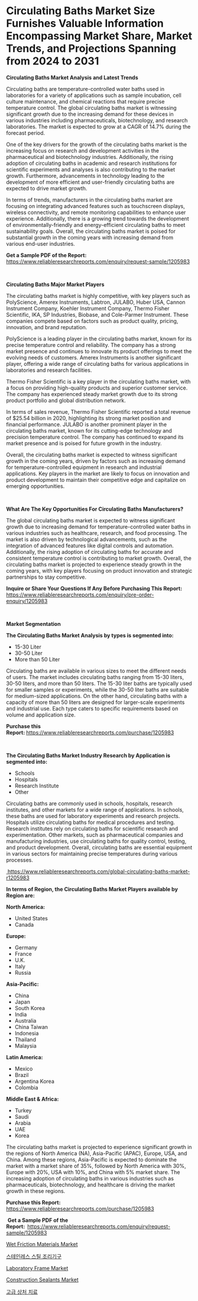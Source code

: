<p><h1>Circulating Baths Market Size Furnishes Valuable Information Encompassing Market Share, Market Trends, and Projections Spanning from 2024 to 2031</h1></p><p><strong>Circulating Baths Market Analysis and Latest Trends</strong></p>
<p><p>Circulating baths are temperature-controlled water baths used in laboratories for a variety of applications such as sample incubation, cell culture maintenance, and chemical reactions that require precise temperature control. The global circulating baths market is witnessing significant growth due to the increasing demand for these devices in various industries including pharmaceuticals, biotechnology, and research laboratories. The market is expected to grow at a CAGR of 14.7% during the forecast period.</p><p>One of the key drivers for the growth of the circulating baths market is the increasing focus on research and development activities in the pharmaceutical and biotechnology industries. Additionally, the rising adoption of circulating baths in academic and research institutions for scientific experiments and analyses is also contributing to the market growth. Furthermore, advancements in technology leading to the development of more efficient and user-friendly circulating baths are expected to drive market growth.</p><p>In terms of trends, manufacturers in the circulating baths market are focusing on integrating advanced features such as touchscreen displays, wireless connectivity, and remote monitoring capabilities to enhance user experience. Additionally, there is a growing trend towards the development of environmentally-friendly and energy-efficient circulating baths to meet sustainability goals. Overall, the circulating baths market is poised for substantial growth in the coming years with increasing demand from various end-user industries.</p></p>
<p><strong>Get a Sample PDF of the Report:&nbsp;</strong> <a href="https://www.reliableresearchreports.com/enquiry/request-sample/1205983">https://www.reliableresearchreports.com/enquiry/request-sample/1205983</a></p>
<p>&nbsp;</p>
<p><strong>Circulating Baths Major Market Players</strong></p>
<p><p>The circulating baths market is highly competitive, with key players such as PolyScience, Amerex Instruments, Labtron, JULABO, Huber USA, Cannon Instrument Company, Koehler Instrument Company, Thermo Fisher Scientific, IKA, SP Industries, Biobase, and Cole-Parmer Instrument. These companies compete based on factors such as product quality, pricing, innovation, and brand reputation.</p><p>PolyScience is a leading player in the circulating baths market, known for its precise temperature control and reliability. The company has a strong market presence and continues to innovate its product offerings to meet the evolving needs of customers. Amerex Instruments is another significant player, offering a wide range of circulating baths for various applications in laboratories and research facilities.</p><p>Thermo Fisher Scientific is a key player in the circulating baths market, with a focus on providing high-quality products and superior customer service. The company has experienced steady market growth due to its strong product portfolio and global distribution network.</p><p>In terms of sales revenue, Thermo Fisher Scientific reported a total revenue of $25.54 billion in 2020, highlighting its strong market position and financial performance. JULABO is another prominent player in the circulating baths market, known for its cutting-edge technology and precision temperature control. The company has continued to expand its market presence and is poised for future growth in the industry.</p><p>Overall, the circulating baths market is expected to witness significant growth in the coming years, driven by factors such as increasing demand for temperature-controlled equipment in research and industrial applications. Key players in the market are likely to focus on innovation and product development to maintain their competitive edge and capitalize on emerging opportunities.</p></p>
<p>&nbsp;</p>
<p><strong>What Are The Key Opportunities For Circulating Baths Manufacturers?</strong></p>
<p><p>The global circulating baths market is expected to witness significant growth due to increasing demand for temperature-controlled water baths in various industries such as healthcare, research, and food processing. The market is also driven by technological advancements, such as the integration of advanced features like digital controls and automation. Additionally, the rising adoption of circulating baths for accurate and consistent temperature control is contributing to market growth. Overall, the circulating baths market is projected to experience steady growth in the coming years, with key players focusing on product innovation and strategic partnerships to stay competitive.</p></p>
<p><strong>Inquire or Share Your Questions If Any Before Purchasing This Report:</strong> <a href="https://www.reliableresearchreports.com/enquiry/pre-order-enquiry/1205983">https://www.reliableresearchreports.com/enquiry/pre-order-enquiry/1205983</a></p>
<p>&nbsp;</p>
<p><strong>Market Segmentation</strong></p>
<p><strong>The Circulating Baths Market Analysis by types is segmented into:</strong></p>
<p><ul><li>15-30 Liter</li><li>30-50 Liter</li><li>More than 50 Liter</li></ul></p>
<p><p>Circulating baths are available in various sizes to meet the different needs of users. The market includes circulating baths ranging from 15-30 liters, 30-50 liters, and more than 50 liters. The 15-30 liter baths are typically used for smaller samples or experiments, while the 30-50 liter baths are suitable for medium-sized applications. On the other hand, circulating baths with a capacity of more than 50 liters are designed for larger-scale experiments and industrial use. Each type caters to specific requirements based on volume and application size.</p></p>
<p><strong>Purchase this Report:&nbsp;</strong><a href="https://www.reliableresearchreports.com/purchase/1205983">https://www.reliableresearchreports.com/purchase/1205983</a></p>
<p>&nbsp;</p>
<p><strong>The Circulating Baths Market Industry Research by Application is segmented into:</strong></p>
<p><ul><li>Schools</li><li>Hospitals</li><li>Research Institute</li><li>Other</li></ul></p>
<p><p>Circulating baths are commonly used in schools, hospitals, research institutes, and other markets for a wide range of applications. In schools, these baths are used for laboratory experiments and research projects. Hospitals utilize circulating baths for medical procedures and testing. Research institutes rely on circulating baths for scientific research and experimentation. Other markets, such as pharmaceutical companies and manufacturing industries, use circulating baths for quality control, testing, and product development. Overall, circulating baths are essential equipment in various sectors for maintaining precise temperatures during various processes.</p></p>
<p><a href="https://www.reliableresearchreports.com/global-circulating-baths-market-r1205983">&nbsp;https://www.reliableresearchreports.com/global-circulating-baths-market-r1205983</a></p>
<p><strong>In terms of Region, the Circulating Baths Market Players available by Region are:</strong></p>
<p>
    <p> <strong> North America: </strong>
        <ul>
            <li>United States</li>
            <li>Canada</li>
        </ul>
        </p> 
    <p> <strong> Europe: </strong>
        <ul>
            <li>Germany</li>
            <li>France</li>
            <li>U.K.</li>
            <li>Italy</li>
            <li>Russia</li>
        </ul>
        </p> 
    <p> <strong> Asia-Pacific: </strong>
        <ul>
            <li>China</li>
            <li>Japan</li>
            <li>South Korea</li>
            <li>India</li>
            <li>Australia</li>
            <li>China Taiwan</li>
            <li>Indonesia</li>
            <li>Thailand</li>
            <li>Malaysia</li>
        </ul>
        </p> 
    <p> <strong> Latin America: </strong>
        <ul>
            <li>Mexico</li>
            <li>Brazil</li>
            <li>Argentina Korea</li>
            <li>Colombia</li>
        </ul>
        </p> 
    <p> <strong> Middle East & Africa: </strong>
        <ul>
            <li>Turkey</li>
            <li>Saudi</li>
            <li>Arabia</li>
            <li>UAE</li>
            <li>Korea</li>
        </ul>
    </p>
    </p>
<p><p>The circulating baths market is projected to experience significant growth in the regions of North America (NA), Asia-Pacific (APAC), Europe, USA, and China. Among these regions, Asia-Pacific is expected to dominate the market with a market share of 35%, followed by North America with 30%, Europe with 20%, USA with 10%, and China with 5% market share. The increasing adoption of circulating baths in various industries such as pharmaceuticals, biotechnology, and healthcare is driving the market growth in these regions.</p></p>
<p><strong>Purchase this Report: </strong><a href="https://www.reliableresearchreports.com/purchase/1205983">https://www.reliableresearchreports.com/purchase/1205983</a></p>
<p>&nbsp;<strong>Get a Sample PDF of the Report:&nbsp;&nbsp;</strong><a href="https://www.reliableresearchreports.com/enquiry/request-sample/1205983">https://www.reliableresearchreports.com/enquiry/request-sample/1205983</a></p>
<p><strong></strong></p>
<p><p><a href="https://issuu.com/reportprime-2/docs/wet-friction-materials-market-size-2030.pptx">Wet Friction Materials Market</a></p><p><a href="https://github.com/khytkeqagplkzqvh/Market-Research-Report-List-1/blob/main/700589328819.md">스테인레스 스틸 조리기구</a></p><p><a href="https://github.com/fiixsa/Market-Research-Report-List-2/blob/main/laboratory-frame-market.md">Laboratory Frame Market</a></p><p><a href="https://issuu.com/reportprime-2/docs/construction-sealants-market-size-2030.pptx">Construction Sealants Market</a></p><p><a href="https://github.com/bvubpqd5241630/Market-Research-Report-List-1/blob/main/367403628817.md">고급 상처 치료</a></p></p>